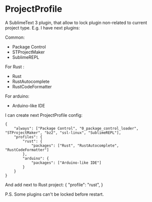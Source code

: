 ProjectProfile
===================
A SublimeText 3 plugin, that allow to lock plugin non-related to current project type.
E.g. I have next plugins:

Common:
- Package Control
- STProjectMaker
- SublimeREPL

For Rust :
- Rust
- RustAutocomplete
- RustCodeFormatter

For arduino:
- Arduino-like IDE

I can create next ProjectProfile config:

    {
    	"always": ["Package Control", "0_package_control_loader", "STProjectMaker", "bz2", "ssl-linux", "SublimeREPL"],
    	"profiles": {
    		"rust": {
    			"packages": ["Rust", "RustAutocomplete", "RustCodeFormatter"]
    		},
    		"arduino": {
    			"packages": ["Arduino-like IDE"]
    		}
    	}
    }

And add next to Rust project:
    {
    "profile": "rust",
    }

P.S. Some plugins can't be locked before restart.